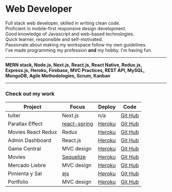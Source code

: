 # Web Developer

Full stack web developer, skilled in writing clean code.  
Proficient in mobile-first responsive design development.  
Good knowledge of Javascript and web-based technologies.  
Quick learner, responsible and self-motivated.  
Passionate about making my workspace follow my own guidelines.  
I've made programming my profession **and** my hobby. I'm having fun.

---

**MERN stack, Node.js, Next.js, React.js, React Native, Redux.js, Express.js, Heroku, Firebase, MVC Practices, REST API, MySQL, MongoDB, Agile Methodologies, Scrum, Kanban**

---
### Check out my work
|Project|Focus|Deploy|Code|
|-|-|-|-|
|tuiter|Next.js|n/a|[Git Hub](https://github.com/santiagoGuastavino/tuiter)|
|Parallax Effect|[react-spring](https://react-spring.io/)|[Heroku](https://smg-parallax.herokuapp.com/)|[Git Hub](https://github.com/santiagoGuastavino/parallax-effect)|
|Movies React Redux|Redux|[Heroku](https://smg-movies-redux.herokuapp.com/)|[Git Hub](https://github.com/santiagoGuastavino/movies-react-redux)|
|Admin Dashboard|React.js|[Heroku](https://game-central-dashboard.herokuapp.com/)|[Git Hub](https://github.com/santiagoGuastavino/game-central-dashboard)|
|Game Central|MVC design|[Heroku](https://g6-game-central.herokuapp.com/)|[Git Hub](https://github.com/matiasncocco/grupo_6_GameCentral)|
|Movies|[Sequelize](https://sequelize.org/)|[Heroku](https://smg-movies.herokuapp.com/)|[Git Hub](https://github.com/santiagoGuastavino/movies)|
|Mercado Liebre|MVC design|[Heroku](https://mercado-liebre-smg.herokuapp.com/)|[Git Hub](https://github.com/santiagoGuastavino/mercadoLiebre)|
|Pimienta y Sal|[ejs](https://ejs.co/)|[Heroku](https://pimienta-y-sal.herokuapp.com/)|[Git Hub](https://github.com/santiagoGuastavino/pimienta-y-sal)|
|Portfolio|MVC design|[Heroku](https://smg-portfolio.herokuapp.com/)|[Git Hub](https://github.com/santiagoGuastavino/portfolio)|

<!-- |Rate Repository App|React Native|n/a|[GitHub](https://github.com/santiagoGuastavino/rate-repository-app)| -->
<!-- |Memories|MERN|n/a|[Git Hub](https://github.com/santiagoGuastavino/memories)| -->
<!-- |NEST.JS|-|-|-| -->
<!-- |Restful Songs|REST arquitecture|[Heroku](https://musicando-rest.herokuapp.com/)|[Git Hub](https://github.com/santiagoGuastavino/musicando)| -->